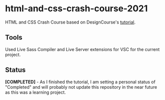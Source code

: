 # html-and-css-crash-course-2021

HTML and CSS Crash Course based on DesignCourse's [tutorial](https://www.youtube.com/watch?v=D-h8L5hgW-w&list=PLT7YlutH3UwUUICVuifz7FZtMb3nZXcRz).

## Tools

Used Live Sass Compiler and Live Server extensions for VSC for the current project.


## Status

**[COMPLETED]** - As I finished the tutorial, I am setting a personal status of "Completed" and will probably not update this repository in the near future as this was a learning project.